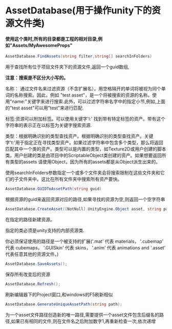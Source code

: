 # AssetDatabase(用于操作unity下的资源文件类)

#### 使用这个类时,所有的目录都是工程的相对目录,例如"Assets/MyAwesomeProps"

```c#
AssetDatabase.FindAssets(string filter,string[] searchInFolders)
```

用于查找所有位于项目文件夹下的资源文件,返回一个guid数组,

**注意：搜索是不区分大小写的。** 

名称： 通过文件名来过滤资源（不含扩展名）。用空格隔开的单词将被视为同个单词的名称搜索。因此，例如 "test asset"，是一个将被搜索的资源的名称。使用"name:"关键字来进行搜索.此外，可以过滤字符串名字中的指定小节,例如,上面的"test asset"可以用"test"来进行匹配.

标签:资源可以附加标签。可以使用关键字'l:' 找到带有特定标签的资产。带有这个字符串的表示正在以标签为关键字搜索资源.

类型：根据明确识别的类型查找资产。根据明确识别的类型查找资产。关键字't:'用于指定正在寻找类型资产。如果过滤字符串中包含多个类型，那么将返回匹配其中一个类的资产。类型可以是内置的类型，如Texture2D或用户创建的脚本类。用户创建的类是由项目中的ScriptableObject类创建的资产。如果想要返回所有类型的assets 请使用Object，因为所有的assets都是从Object派生出来的。

使用searchInFolders参数指定一个或多个文件夹会将搜索限制在这些文件夹和它们的子文件夹中。这比在所有文件夹中搜索所有资产要快。





```c#
AssetDatabase.GUIDToAssetPath(string guid)
```

根据资源的guid来返回资源对应的路径,如果寻找的资源为空,则返回一个空字符串

```c#
AssetDatabase.CreateAsset([NotNull] UnityEngine.Object asset, string path)
```

在指定的路径新建资源。

指定的类必须是unity支持的内部资源类.

你必须保证使用的路径是一个被支持的扩展('.mat' 代表 materials， '.cubemap' 代表 cubemaps， '.GUISkin' 代表 skins， '.anim' 代表 animations and '.asset' 代表任意其他的资源文件。)

```c#
AssetDatabase.SaveAssets();
```

保存所有改变后的资源



```c#
AssetDatabase.Refresh();
```

刷新编辑器下的Project窗口,和windows的F5刷新相似



```c#
AssetDatabase.GenerateUniqueAssetPath(string path);
```

为一个asset文件路径创造新的唯一路径,需要提供一个asset文件包含后缀名的路径,如果已有相同的文件,则在文件名之后附加数字1,再重新检查一次,依次递增